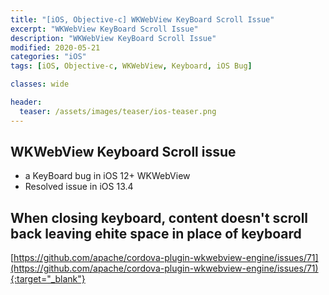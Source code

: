 ```yaml
---
title: "[iOS, Objective-c] WKWebView KeyBoard Scroll Issue"
excerpt: "WKWebView KeyBoard Scroll Issue"
description: "WKWebView KeyBoard Scroll Issue"
modified: 2020-05-21
categories: "iOS"
tags: [iOS, Objective-c, WKWebView, Keyboard, iOS Bug]

classes: wide

header:
  teaser: /assets/images/teaser/ios-teaser.png
---
```


## WKWebView Keyboard Scroll issue
- a KeyBoard bug in iOS 12+ WKWebView
- Resolved issue in iOS 13.4

## When closing keyboard, content doesn't scroll back leaving ehite space in place of keyboard
[https://github.com/apache/cordova-plugin-wkwebview-engine/issues/71](https://github.com/apache/cordova-plugin-wkwebview-engine/issues/71){:target="_blank"}

